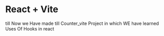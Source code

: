 # React + Vite

till Now we Have made till Counter_vite Project in which WE have learned Uses Of Hooks in react
